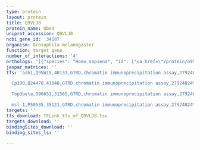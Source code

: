 ```yaml
---
type: protein
layout: protein
title: Q9VLJ8
protein_name: Uba4
uniprot_accession: Q9VLJ8
ncbi_gene_id: '34187'
organism: Drosophila melanogaster
function: target gene
number_of_interactions: '4'
orthologs: '[{"species": "Homo sapiens", "id": ["<a href=\"/protein/o95396\">O95396</a>"]}, {"species": "Mus musculus", "id": ["<a href=\"/protein/a2bdx3\">A2BDX3</a>"]}, {"species": "Rattus norvegicus", "id": ["<a href=\"/protein/d4a8l5\">D4A8L5</a>"]}, {"species": "Caenorhabditis elegans", "id": ["<a href=\"/protein/o44510\">O44510</a>"]}, {"species": "Saccharomyces cerevisiae", "id": ["<a href=\"/protein/p38820\">P38820</a>"]}]'
jaspar_matrices: ''
tfs: 'ash1,Q9VW15,40133,GTRD,chromatin immunoprecipitation assay,27924024%5Buid%5D,No

  Cp190,Q24478,41848,GTRD,chromatin immunoprecipitation assay,27924024%5Buid%5D,No

  Top3beta,O96651,31565,GTRD,chromatin immunoprecipitation assay,27924024%5Buid%5D,No

  msl-1,P50535,35121,GTRD,chromatin immunoprecipitation assay,27924024%5Buid%5D,No'
targets: ''
tfs_download: TFLink_tfs_of_Q9VLJ8.tsv
targets_download: ''
bindingSites_download: ''
binding_sites_ls: ''

---
```

